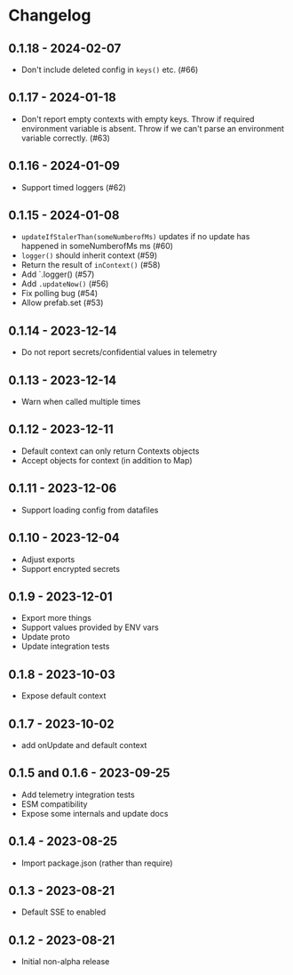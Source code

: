 # Changelog

## 0.1.18 - 2024-02-07

- Don't include deleted config in `keys()` etc. (#66)

## 0.1.17 - 2024-01-18

- Don't report empty contexts with empty keys. Throw if required environment variable is absent. Throw if we can't parse an environment variable correctly. (#63)

## 0.1.16 - 2024-01-09

- Support timed loggers (#62)

## 0.1.15 - 2024-01-08

- `updateIfStalerThan(someNumberofMs)` updates if no update has happened in someNumberofMs ms (#60)
- `logger()` should inherit context (#59)
- Return the result of `inContext()` (#58)
- Add `.logger() (#57)
- Add `.updateNow()` (#56)
- Fix polling bug (#54)
- Allow prefab.set (#53)

## 0.1.14 - 2023-12-14

- Do not report secrets/confidential values in telemetry

## 0.1.13 - 2023-12-14

- Warn when called multiple times

## 0.1.12 - 2023-12-11

- Default context can only return Contexts objects
- Accept objects for context (in addition to Map)

## 0.1.11 - 2023-12-06

- Support loading config from datafiles

## 0.1.10 - 2023-12-04

- Adjust exports
- Support encrypted secrets

## 0.1.9 - 2023-12-01

- Export more things
- Support values provided by ENV vars
- Update proto
- Update integration tests

## 0.1.8 - 2023-10-03

- Expose default context

## 0.1.7 - 2023-10-02

- add onUpdate and default context

## 0.1.5 and 0.1.6 - 2023-09-25

- Add telemetry integration tests
- ESM compatibility
- Expose some internals and update docs

## 0.1.4 - 2023-08-25

- Import package.json (rather than require)

## 0.1.3 - 2023-08-21

- Default SSE to enabled

## 0.1.2 - 2023-08-21

- Initial non-alpha release
